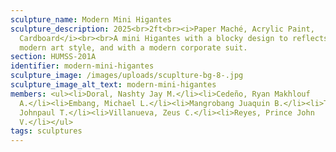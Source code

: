 ```yaml
---
sculpture_name: Modern Mini Higantes
sculpture_description: 2025<br>2ft<br><i>Paper Maché, Acrylic Paint,
  Cardboard</i><br><br>A mini Higantes with a blocky design to reflects the
  modern art style, and with a modern corporate suit.
section: HUMSS-201A
identifier: modern-mini-higantes
sculpture_image: /images/uploads/scuplture-bg-8-.jpg
sculpture_image_alt_text: modern-mini-higantes
members: <ul><li>Doral, Nashty Jay M.</li><li>Cedeño, Ryan Makhlouf
  A.</li><li>Embang, Michael L.</li><li>Mangrobang Juaquin B.</li><li>Tacorda,
  Johnpaul T.</li><li>Villanueva, Zeus C.</li><li>Reyes, Prince John
  V.</li></ul>
tags: sculptures
---
```

